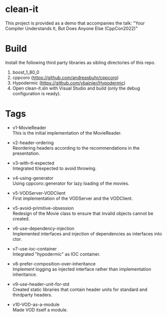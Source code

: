 # clean-it

This project is provided as a demo that accompanies the talk: "Your Compiler Understands It, But Does Anyone Else (CppCon2022)"  

# Build

Install the following third party libraries as sibling directories of this repo.
1. boost_1_80_0
2. cppcoro (https://github.com/andreasbuhr/cppcoro)
3. Hypodermic (https://github.com/ybainier/Hypodermic)
4. Open clean-it.sln with Visual Studio and build (only the debug configuration is ready).

# Tags

 * v1-MovieReader   
 This is the initial implementation of the MovieReader.  
 
 * v2-header-ordering   
 Reordering headers according to the recommendations in the presentation.  
 
 * v3-with-tl-expected   
 Integrated tl/expected to avoid throwing.  
 
 * v4-using-generator  
 Using cppcoro::generator for lazy loading of the movies.  
 
 * v5-VODServer-VODClient  
 First implementation of the VODServer and the VODClient.  
 
 * v5-avoid-primitive-obsession  
 Redesign of the Movie class to ensure that invalid objects cannot be created.  
 
 * v6-use-dependency-injection  
 Implemented interfaces and injection of dependencies as interfaces into ctor.  
 
 * v7-use-ioc-container  
 Integrated "hypodermic" as IOC container.  
 
 * v8-prefer-composition-over-inheritance  
 Implement logging as injected interface rather than implementation inheritance.  
 
 * v9-use-header-unit-for-std    
 Created static libraries that contain header units for standard and thirdparty headers.
 
 * v10-VOD-as-a-module  
 Made VOD itself a module.  
 
 
 
